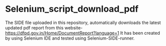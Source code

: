# Selenium_script_download_pdf
The SIDE file uploaded in this repository, automatically downloads the latest updated pdf report from this website- https://dfpd.gov.in/Home/DocumentReport?language=1
It has been created by using Selenium IDE and tested using Selenium-SIDE-runner.
